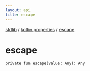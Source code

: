 ```yaml
---
layout: api
title: escape
---
```

[stdlib](../index.html) / [kotlin.properties](index.html) / [escape](escape.html)

# escape

```
private fun escape(value: Any): Any
```
